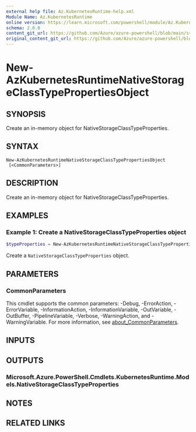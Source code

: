 ```yaml
---
external help file: Az.KubernetesRuntime-help.xml
Module Name: Az.KubernetesRuntime
online version: https://learn.microsoft.com/powershell/module/Az.KubernetesRuntime/new-azkubernetesruntimenativestorageclasstypepropertiesobject
schema: 2.0.0
content_git_url: https://github.com/Azure/azure-powershell/blob/main/src/KubernetesRuntime/KubernetesRuntime/help/New-AzKubernetesRuntimeNativeStorageClassTypePropertiesObject.md
original_content_git_url: https://github.com/Azure/azure-powershell/blob/main/src/KubernetesRuntime/KubernetesRuntime/help/New-AzKubernetesRuntimeNativeStorageClassTypePropertiesObject.md
---
```


# New-AzKubernetesRuntimeNativeStorageClassTypePropertiesObject

## SYNOPSIS
Create an in-memory object for NativeStorageClassTypeProperties.

## SYNTAX

```
New-AzKubernetesRuntimeNativeStorageClassTypePropertiesObject
 [<CommonParameters>]
```

## DESCRIPTION
Create an in-memory object for NativeStorageClassTypeProperties.

## EXAMPLES

### Example 1: Create a NativeStorageClassTypeProperties object
```powershell
$typeProperties = New-AzKubernetesRuntimeNativeStorageClassTypePropertiesObject
```

Create a `NativeStorageClassTypeProperties` object.

## PARAMETERS

### CommonParameters
This cmdlet supports the common parameters: -Debug, -ErrorAction, -ErrorVariable, -InformationAction, -InformationVariable, -OutVariable, -OutBuffer, -PipelineVariable, -Verbose, -WarningAction, and -WarningVariable. For more information, see [about_CommonParameters](http://go.microsoft.com/fwlink/?LinkID=113216).

## INPUTS

## OUTPUTS

### Microsoft.Azure.PowerShell.Cmdlets.KubernetesRuntime.Models.NativeStorageClassTypeProperties

## NOTES

## RELATED LINKS
